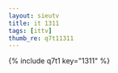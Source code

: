 ```yaml
--- 
layout: sieutv
title: it 1311
tags: [ittv]
thumb_re: q7t11311
---
```

{% include q7t1 key="1311" %} 
